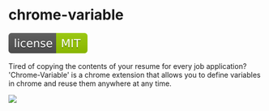 # chrome-variable
![](license.svg)

Tired of copying the contents of your resume for every job application? 'Chrome-Variable' is a chrome extension that allows you to define variables in chrome and reuse them anywhere at any time.

![](demo2.gif)






